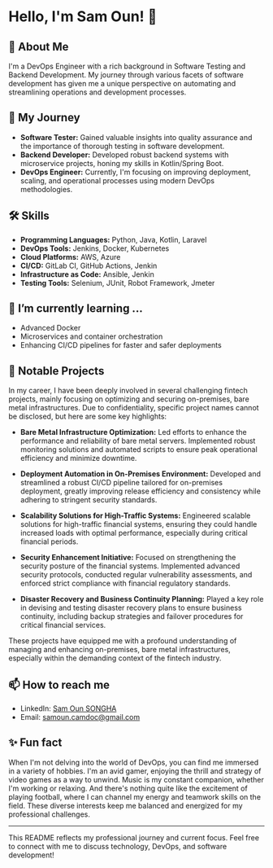 # Hello, I'm Sam Oun! 👋

## 🚀 About Me
I'm a DevOps Engineer with a rich background in Software Testing and Backend Development. My journey through various facets of software development has given me a unique perspective on automating and streamlining operations and development processes.

## 🌟 My Journey
- **Software Tester:** Gained valuable insights into quality assurance and the importance of thorough testing in software development.
- **Backend Developer:** Developed robust backend systems with microservice projects, honing my skills in Kotlin/Spring Boot.
- **DevOps Engineer:** Currently, I'm focusing on improving deployment, scaling, and operational processes using modern DevOps methodologies.

## 🛠 Skills
- **Programming Languages:** Python, Java, Kotlin, Laravel
- **DevOps Tools:** Jenkins, Docker, Kubernetes
- **Cloud Platforms:** AWS, Azure
- **CI/CD:** GitLab CI, GitHub Actions, Jenkin
- **Infrastructure as Code:** Ansible, Jenkin
- **Testing Tools:** Selenium, JUnit, Robot Framework, Jmeter

## 🌱 I’m currently learning ...
- Advanced Docker
- Microservices and container orchestration
- Enhancing CI/CD pipelines for faster and safer deployments

## 💼 Notable Projects

In my career, I have been deeply involved in several challenging fintech projects, mainly focusing on optimizing and securing on-premises, bare metal infrastructures. Due to confidentiality, specific project names cannot be disclosed, but here are some key highlights:

- **Bare Metal Infrastructure Optimization:** Led efforts to enhance the performance and reliability of bare metal servers. Implemented robust monitoring solutions and automated scripts to ensure peak operational efficiency and minimize downtime.

- **Deployment Automation in On-Premises Environment:** Developed and streamlined a robust CI/CD pipeline tailored for on-premises deployment, greatly improving release efficiency and consistency while adhering to stringent security standards.

- **Scalability Solutions for High-Traffic Systems:** Engineered scalable solutions for high-traffic financial systems, ensuring they could handle increased loads with optimal performance, especially during critical financial periods.

- **Security Enhancement Initiative:** Focused on strengthening the security posture of the financial systems. Implemented advanced security protocols, conducted regular vulnerability assessments, and enforced strict compliance with financial regulatory standards.

- **Disaster Recovery and Business Continuity Planning:** Played a key role in devising and testing disaster recovery plans to ensure business continuity, including backup strategies and failover procedures for critical financial services.

These projects have equipped me with a profound understanding of managing and enhancing on-premises, bare metal infrastructures, especially within the demanding context of the fintech industry.


## 📫 How to reach me
- LinkedIn: [Sam Oun SONGHA](https://www.linkedin.com/in/sam-oun-songha-122383166/)
- Email: samoun.camdoc@gmail.com

## ✨ Fun fact
When I'm not delving into the world of DevOps, you can find me immersed in a variety of hobbies. I'm an avid gamer, enjoying the thrill and strategy of video games as a way to unwind. Music is my constant companion, whether I'm working or relaxing. And there's nothing quite like the excitement of playing football, where I can channel my energy and teamwork skills on the field. These diverse interests keep me balanced and energized for my professional challenges.

---

This README reflects my professional journey and current focus. Feel free to connect with me to discuss technology, DevOps, and software development!


